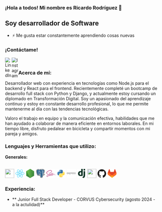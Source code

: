 ### ¡Hola a todos! Mi nombre es Ricardo Rodríguez 👋

## Soy desarrollador de Software

- ⚡ Me gusta estar constantemente aprendiendo cosas nuevas

### ¡Contáctame!

[<img align="left" alt="LinkedIn" width="22px" src="https://cdn.worldvectorlogo.com/logos/linkedin-icon-2.svg" />][linkedin]
[<img align="left" alt="Instagram" width="22px" src="https://raw.githubusercontent.com/rahuldkjain/github-profile-readme-generator/master/src/images/icons/Social/instagram.svg" />][instagram]
<br />

### Acerca de mí:
Desarrollador web con experiencia en tecnologías como Node.js para el backend y React para el frontend. Recientemente completé un bootcamp de desarrollo full stack con Python y Django, y actualmente estoy cursando un diplomado en Transformación Digital. Soy un apasionado del aprendizaje continuo y estoy en constante desarrollo profesional, lo que me permite mantenerme al día con las tendencias tecnológicas.

Valoro el trabajo en equipo y la comunicación efectiva, habilidades que me han ayudado a colaborar de manera eficiente en entornos laborales. En mi tiempo libre, disfruto pedalear en bicicleta y compartir momentos con mi pareja y amigos.

### Lenguajes y Herramientas que utilizo:

__Generales:__  
<br />
<span style="display: flex; gap: 10px; flex-wrap: wrap; align-items: center;">
  <!-- JavaScript -->
  <img align="bottom" src="https://raw.githubusercontent.com/jmnote/z-icons/master/svg/javascript.svg" width="30" height="30" />
  
  <!-- React -->
  <img align="bottom" src="https://raw.githubusercontent.com/devicons/devicon/master/icons/react/react-original.svg" width="30" height="30" />
  
  <!-- Node.js -->
  <img align="bottom" src="https://raw.githubusercontent.com/devicons/devicon/master/icons/nodejs/nodejs-original.svg" width="30" height="30" />
  
  <!-- PostgreSQL -->
  <img align="bottom" src="https://raw.githubusercontent.com/devicons/devicon/master/icons/postgresql/postgresql-original.svg" width="30" height="30" />
  
  <!-- SCSS -->
  <img align="bottom" src="https://raw.githubusercontent.com/devicons/devicon/master/icons/sass/sass-original.svg" width="30" height="30" />
  
  <!-- Python -->
  <img align="bottom" src="https://raw.githubusercontent.com/devicons/devicon/master/icons/python/python-original.svg" width="30" height="30" />
  
  <!-- Express -->
  <img align="bottom" src="https://raw.githubusercontent.com/devicons/devicon/master/icons/express/express-original-wordmark.svg" width="30" height="30" />
  
  <!-- Django -->
  <img align="bottom" src="https://raw.githubusercontent.com/devicons/devicon/master/icons/django/django-plain.svg" width="30" height="30" />
  
  <!-- Git -->
  <img align="bottom" src="https://raw.githubusercontent.com/jmnote/z-icons/master/svg/git.svg" width="30" height="30" />
  
  <!-- GitHub -->
  <img align="bottom" src="https://raw.githubusercontent.com/devicons/devicon/master/icons/github/github-original.svg" width="30" height="30" />
  
  <!-- GitLab -->
  <img align="bottom" src="https://raw.githubusercontent.com/devicons/devicon/master/icons/gitlab/gitlab-original.svg" width="30" height="30" />
</span>

### Experiencia:
- **
Junior Full Stack Developer - CORVUS Cybersecurity (agosto 2024 - a la actulidad)**
  
[linkedin]: https://www.linkedin.com/in/ricardorodriguezquez/
[instagram]: https://www.instagram.com/_ricardo_r/?hl=es
